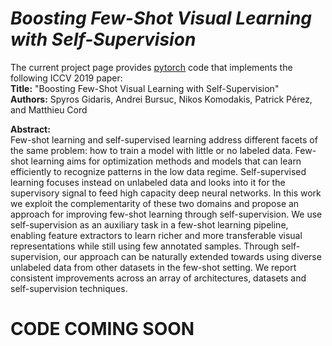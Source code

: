 # *Boosting Few-Shot Visual Learning with Self-Supervision*

The current project page provides [pytorch](http://pytorch.org/) code that implements the following ICCV 2019 paper:   
**Title:**      "Boosting Few-Shot Visual Learning with Self-Supervision"    
**Authors:**     Spyros Gidaris, Andrei Bursuc, Nikos Komodakis, Patrick Pérez, and Matthieu Cord        

**Abstract:**  
Few-shot learning and self-supervised learning address different facets of the same problem: how to train a model with little or no labeled data. Few-shot learning aims for optimization methods and models that can learn efficiently to recognize patterns in the low data regime. Self-supervised learning focuses instead on unlabeled data and looks into it for the supervisory signal to feed high capacity deep neural networks. In this work we exploit the complementarity of these two domains and propose an approach for improving few-shot learning through self-supervision. We use self-supervision as an auxiliary task in a few-shot learning pipeline, enabling feature extractors to learn richer and more transferable visual representations while still using few annotated samples. Through self-supervision, our approach can be naturally extended towards using diverse unlabeled data from other datasets in the few-shot setting. We report consistent improvements across an array of architectures, datasets and self-supervision techniques.


# CODE COMING SOON
